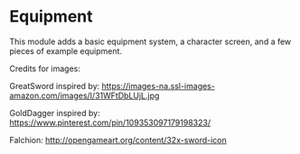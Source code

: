Equipment
============

This module adds a basic equipment system, a character screen, and a few pieces of example equipment.


Credits for images:

GreatSword inspired by: https://images-na.ssl-images-amazon.com/images/I/31WFtDbLUjL.jpg

GoldDagger inspired by: https://www.pinterest.com/pin/109353097179198323/

Falchion: http://opengameart.org/content/32x-sword-icon
